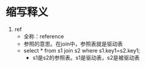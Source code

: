 # 缩写释义

1. ref
   - 全称：reference
   - 参照的意思。在join中，参照表就是驱动表
   - select * from s1 join s2 where s1.key1=s2.key1;
     - s1是s2的参照表。s1是驱动表，s2是被驱动表